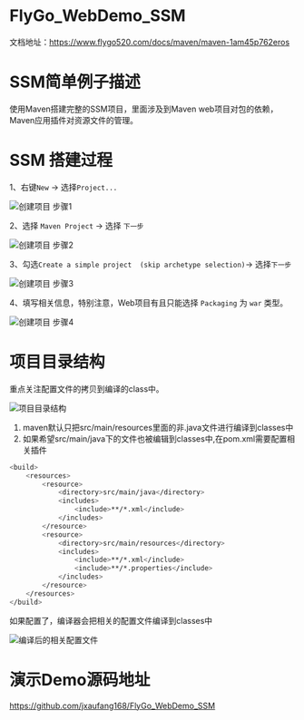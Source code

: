 # FlyGo_WebDemo_SSM

文档地址：https://www.flygo520.com/docs/maven/maven-1am45p762eros

# SSM简单例子描述

使用Maven搭建完整的SSM项目，里面涉及到Maven web项目对包的依赖，Maven应用插件对资源文件的管理。

# SSM 搭建过程

1、右键`New` -> 选择`Project...`

![创建项目 步骤1](https://www.flygo520.com/uploads/maven/images/m_638f1b24969a3ea13141e3fe99ae3bc9_r.png#size=360x0)

2、选择 `Maven Project` -> 选择 `下一步`

![创建项目 步骤2](https://www.flygo520.com/uploads/maven/images/m_13308dbd630a31831c4738811141fdf6_r.png#size=360x0)

3、勾选`Create a simple project  (skip archetype selection)`-> 选择`下一步`

![创建项目 步骤3](https://www.flygo520.com/uploads/maven/images/m_fed3710f5cac4cfe7890998cd9e20375_r.png#size=360x0)

4、填写相关信息，特别注意，Web项目有且只能选择 `Packaging` 为 `war` 类型。

![创建项目 步骤4](https://www.flygo520.com/uploads/maven/images/m_8ce90583bac3478edac61bd2217eed55_r.png#size=360x0)

# 项目目录结构

重点关注配置文件的拷贝到编译的class中。

![项目目录结构](https://www.flygo520.com/uploads/maven/images/m_d1a827d003c4a3df9953a70f0f7b8208_r.png#size=240x0)

1. maven默认只把src/main/resources里面的非.java文件进行编译到classes中
2. 如果希望src/main/java下的文件也被编辑到classes中,在pom.xml需要配置相关插件

```bash
<build>
	<resources>
		<resource>
			<directory>src/main/java</directory>
			<includes>
				<include>**/*.xml</include>
			</includes>
		</resource>
		<resource>
			<directory>src/main/resources</directory>
			<includes>
				<include>**/*.xml</include>
				<include>**/*.properties</include>
			</includes>
		</resource>
	</resources>
</build>
```
如果配置了，编译器会把相关的配置文件编译到classes中

![编译后的相关配置文件](https://www.flygo520.com/uploads/maven/images/m_e59a3ec7f33fb40b30a96599bc58399c_r.png#size=240x0)

# 演示Demo源码地址

https://github.com/jxaufang168/FlyGo_WebDemo_SSM
